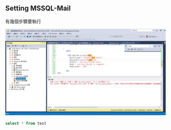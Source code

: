 ## Setting MSSQL-Mail

有幾個步驟要執行

![1. Database Mail](https://raw.githubusercontent.com/goelin66/Nospeek/master/6.%20DB-Mail/1.%20Database%20Mail.JPG)

```sql
select * from test
```
